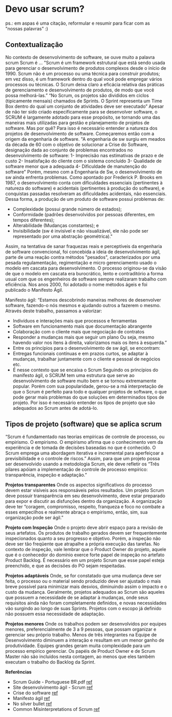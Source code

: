 # Devo usar scrum?
ps.: em aspas é uma citação, reformular e resumir para ficar com as "nossas palavras" :)

## Contextualização
No contexto de desenvolvimento de software, se ouve muito a palavra scrum
Scrum é …
"Scrum é um framework estrutural que está sendo usada para gerenciar o desenvolvimento de produtos complexos desde o início de 1990. Scrum não é um processo ou uma técnica para construir produtos; em vez disso, é um framework dentro do qual você pode empregar vários processos ou técnicas. O Scrum deixa claro a eficácia relativa das práticas de gerenciamento e desenvolvimento de produtos, de modo que você possa melhorá-las.”
“No Scrum, os projetos são divididos em ciclos (tipicamente mensais) chamados de Sprints. O Sprint representa um Time Box dentro do qual um conjunto de atividades deve ser executado” 
Apesar de não ter sido criado especificamente para se desenvolver software, o SCRUM é largamente adotado para esse propósito, se tornando uma das maneiras mais utilizadas para gestão e planejamento de projetos de software.
Mas por quê?
Para isso é necessário entender a natureza dos projetos de desenvolvimento de software. Começaremos então com a origem da engenharia de software.
"A engenharia de sw surgiu em meados da década de 60 com o objetivo de solucionar a Crise do Software, designação dada ao conjunto de problemas encontrados no desenvolvimento de software:
1- Imprecisão nas estimativas de prazo e de custo
2- Insatisfação do cliente com o sistema concluído
3- Qualidade de software menor que a adequada
4- Dificuldade de manutenção do software"
Porém, mesmo com a Engenharia de Sw, o desenvolvimento de sw ainda enfrenta problemas. Como apontado por Frederick P. Brooks em 1987, o desenvolvimento conta com dificuldades essenciais (pertinentes à natureza do software) e acidentais (pertinentes à produção do software), e conquistas passadas resolveram as dificuldades acidentais, não essenciais. Dessa forma, a produção de um produto de software possui problemas de:
- Complexidade (possui grande número de estados);
- Conformidade (padrões desenvolvidos por pessoas diferentes, em tempos diferentes);
- Alterabilidade (Mudanças constantes); e
- Invisibilidade (sw é invisível e não visualizável, ele não pode ser representado por uma abstração geométrica)."

Assim, na tentativa de sanar fraquezas reais e perceptíveis da engenharia de software convencional, foi concebida a ideia de desenvolvimento ágil, parte de uma reação contra métodos "pesados", caracterizados por uma pesada regulamentação, regimentação e micro gerenciamento usado o modelo em cascata para desenvolvimento. O processo originou-se da visão de que o modelo em cascata era burocrático, lento e contraditório a forma usual com que os engenheiros de software sempre realizaram trabalho com eficiência. Nos anos 2000, foi adotado o nome métodos ágeis e foi publicado o Manifesto Ágil.

Manifesto ágil: “Estamos descobrindo maneiras melhores de desenvolver software, fazendo-o nós mesmos e ajudando outros a fazerem o mesmo. Através deste trabalho, passamos a valorizar:
- Indivíduos e interações mais que processos e ferramentas
- Software em funcionamento mais que documentação abrangente
- Colaboração com o cliente mais que negociação de contratos
- Responder a mudanças mais que seguir um plano
Ou seja, mesmo havendo valor nos itens à direita, valorizamos mais os itens à esquerda.”
- Entre os princípios para o desenvolvimento de sw ágil, se encontram:
- Entregas funcionais contínuas e em prazos curtos, se adaptar à mudanças, trabalhar juntamente com o cliente e pessoal de negócios etc.
- É nesse contexto que se encaixa o Scrum
Seguindo os princípios do manifesto ágil, o SCRUM tem uma estrutura que serve ao desenvolvimento de software muito bem e se tornou extremamente popular. Porém com sua popularidade, gerou-se a má interpretação de que o Scrum é perfeito para todo e qualquer projetos de software, o que pode gerar mais problemas do que soluções em determinados tipos de projeto. Por isso é necessário entender os tipos de projeto que são adequados ao Scrum antes de adotá-lo.

## Tipos de projeto (software) que se aplica scrum
“Scrum é fundamentado nas teorias empíricas de controle de processo, ou empirismo. O empirismo. O empirismo afirma que o conhecimento vem da experiência e de tomada de decisões baseadas no que é conhecido. O Scrum emprega uma abordagem iterativa e incremental para aperfeiçoar a previsibilidade e o controle de riscos.”
Assim, para que um projeto possa ser desenvolvido usando a metodologia Scrum, ele deve refletir os “Três pilares apóiam a implementação de controle de processo empírico: transparência, inspeção e adaptação.”

**Projetos transparentes**
Onde os aspectos significativos do processo devem estar visíveis aos responsáveis pelos resultados.
Um projeto Scrum deve possuir transparência em seu desenvolvimento, deve estar preparado para expor e discutir as disfunções dentro da organização. A organização deve ter “coragem, compromisso, respeito, franqueza e foco no combate a esses empecilhos e realmente abraça o empirismo, então, sim, sua organização pode ser ágil.” 

**Projeto com Inspeção**
Onde o projeto deve abrir espaço para a revisão de seus artefatos. Os produtos de trabalho gerados devem ser frequentemente inspecionados quanto a seu progresso e objetivo. Porém, a inspeção não deve ser tão freqüente que atrapalhe a própria execução das tarefas.
No contexto de inspeção, vale lembrar que o Product Owner do projeto, aquele que é o conhecedor do domínio exerce forte papel de inspeção no artefato Product Backlog. É necessário em um projeto Scrum que esse papel esteja preenchido, e que as decisões do PO sejam respeitadas.

**Projetos adaptáveis**
Onde, se for constatado que uma mudança deve ser feita, o processo ou o material sendo produzido deve ser ajustado o mais breve possível para minimizar mais desvios, diminuindo assim o impacto e o custo da mudança.
Geralmente, projetos adequados ao Scrum são aqueles que possuem a necessidade de se adaptar à mudanças, onde seus requisitos ainda não foram completamente definidos, e novas necessidades vão surgindo ao longo de suas Sprints. Projetos com o escopo já definido não possuem essa necessidade de adaptação.

**Projetos menores**
Onde os trabalhos podem ser desenvolvidos por equipes menores, preferencialmente de 3 a 9 pessoas, que possam organizar e gerenciar seu próprio trabalho. Menos de três integrantes na Equipe de Desenvolvimento diminuem a interação e resultam em um menor ganho de produtividade. Equipes grandes geram muita complexidade para um processo empírico gerenciar. Os papéis de Product Owner e de Scrum Master não são incluídos nesta contagem, ao menos que eles também executam o trabalho do Backlog da Sprint.

**Referências**
- Scrum Guide - Portuguese BR.pdf  [ref](https://github.com/NelsonWilliam/metodo/blob/master/referencias/Scrum/Scrum%20Guide%20-%20Portuguese%20BR.pdf)
- Site desenvolvimento ágil - Scrum [ref](https://www.desenvolvimentoagil.com.br/scrum/)
- Crise do software [ref](https://pt.wikipedia.org/wiki/Crise_do_software)
- Manifesto ágil [ref](http://www.manifestoagil.com.br/index.html)
- No silver bullet [ref](https://en.wikipedia.org/wiki/No_Silver_Bullet)
- Common Misinterpretations of Scrum [ref](https://www.scrum.org/resources/blog/common-misinterpretations-scrum)
